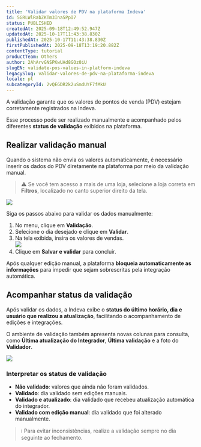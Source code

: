 ```yaml
---
title: 'Validar valores de PDV na plataforma Indeva'
id: 5GRLWlRabZKTm3Ina5PpI7
status: PUBLISHED
createdAt: 2025-09-18T12:49:52.947Z
updatedAt: 2025-10-17T11:43:38.830Z
publishedAt: 2025-10-17T11:43:38.830Z
firstPublishedAt: 2025-09-18T13:19:20.882Z
contentType: tutorial
productTeam: Others
author: 2AhArvGNSPKwUAd8GOz0iU
slugEN: validate-pos-values-in-platform-indeva
legacySlug: validar-valores-de-pdv-na-plataforma-indeva
locale: pt
subcategoryId: 2vQEGDR2k2uSmdUYF7fMkU
---
```


A validação garante que os valores de pontos de venda (PDV) estejam corretamente registrados na Indeva.

Esse processo pode ser realizado manualmente e acompanhado pelos diferentes **status de validação** exibidos na plataforma.

## Realizar validação manual

Quando o sistema não envia os valores automaticamente, é necessário inserir os dados do PDV diretamente na plataforma por meio da validação manual.

> ⚠️ Se você tem acesso a mais de uma loja, selecione a loja correta em **Filtros**, localizado no canto superior direito da tela.

![](https://cdn.statically.io/gh/vtexdocs/help-center-content/refs/heads/main/docs/pt/tutorials/indeva-by-vtex/valida%C3%A7%C3%A3o-de-vendas/validar-valores-de-pdv-na-plataforma-indeva_1.png)

Siga os passos abaixo para validar os dados manualmente:

1. No menu, clique em **Validação**.  
2. Selecione o dia desejado e clique em **Validar**.  
3. Na tela exibida, insira os valores de vendas.  
   ![](https://cdn.statically.io/gh/vtexdocs/help-center-content/refs/heads/main/docs/pt/tutorials/indeva-by-vtex/valida%C3%A7%C3%A3o-de-vendas/validar-valores-de-pdv-na-plataforma-indeva_2.png)  
4. Clique em **Salvar e validar** para concluir.

Após qualquer edição manual, a plataforma **bloqueia automaticamente as informações** para impedir que sejam sobrescritas pela integração automática.

## Acompanhar status da validação

Após validar os dados, a Indeva exibe o **status do último horário, dia e usuário que realizou a atualização**, facilitando o acompanhamento de edições e integrações.

O ambiente de validação também apresenta novas colunas para consulta, como **Última atualização do Integrador**, **Última validação** e a foto do **Validador**.

![](https://cdn.statically.io/gh/vtexdocs/help-center-content/refs/heads/main/docs/pt/tutorials/indeva-by-vtex/valida%C3%A7%C3%A3o-de-vendas/validar-valores-de-pdv-na-plataforma-indeva_3.gif)

### Interpretar os status de validação

- **Não validado**: valores que ainda não foram validados.  
- **Validado**: dia validado sem edições manuais.  
- **Validado e atualizado**: dia validado que recebeu atualização automática do integrador.  
- **Validado com edição manual**: dia validado que foi alterado manualmente.

> ℹ️ Para evitar inconsistências, realize a validação sempre no dia seguinte ao fechamento.

